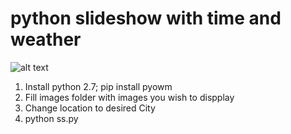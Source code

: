 # python slideshow with time and weather
![alt text](https://i.imgur.com/UfLZD5i.jpg)
1. Install python 2.7; pip install pyowm
2. Fill images folder with images you wish to dispplay
3. Change location to desired City
4. python ss.py
